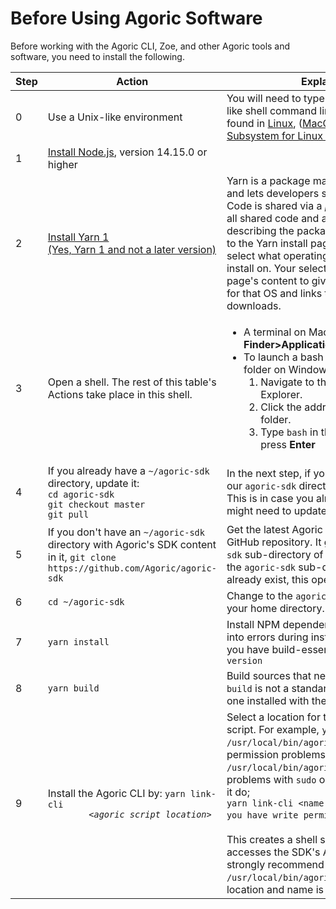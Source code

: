 
# Before Using Agoric Software

Before working with the Agoric CLI, Zoe, and other Agoric tools and
software, you need to install the following.

<table>
  <thead>
    <tr>
      <th><b>Step</b></th>
      <th><b>Action</b></th>
      <th><b>Explanation</b></th>
    </tr>
  </thead>
  <tbody>
    <tr>
      <td>0</td>
      <td>Use a Unix-like environment</td>
      <td>You will need to type commands at a Bash-like shell command line prompt,
        such as is found in <a href="https://en.wikipedia.org/wiki/Linux">Linux</a>, 
        (<a href="https://www.apple.com/macos/">MacOS</a>, or
        <a href="https://docs.microsoft.com/en-us/windows/wsl/">Windows Subsystem for Linux (wsl)</a>.</td>
    <tr>
      <td>1</td>
      <td><a href="https://nodejs.org/">Install Node.js</a>, version 14.15.0 or higher</td>
      <td></td>
    </tr>
    <tr>
      <td>2</td>
      <td><a href="https://classic.yarnpkg.com/en/docs/install">Install Yarn 1<br>(Yes, Yarn 1 and not a later version)</a></td>
      <td>Yarn is a package manager for your code and lets developers
    share code with others. Code is shared via a <i>package</i> that contains all shared code and a
    <code>package.json</code> file describing the package. The link takes you to 
    the Yarn install page, where you first select what operating system you want to
    install on. Your selection changes the page's content to give install instructions for that 
    OS and links to the needed downloads.</td>
    </tr>
    <tr>
      <td>3</td>
      <td>Open a shell. The rest of this table's Actions take place in
    this shell.</td>
      <td><ul><li>A terminal on Macs; see 
        <b>Finder&gt;Applications&gt;Utilities&gt;terminal</b></li>
        <li>To launch a bash shell at a specific folder on Windows 10:
          <ol><li>Navigate to that folder in File Explorer.</li>
            <li>Click the address bar while in that folder.</li>
            <li>Type <code>bash</code> in the address bar and press <b>Enter</b>
            </li></ol></li></ul>  
      </td>
    </tr>
    <tr>
      <td>4</td>
      <td>If you already have a <code>~/agoric-sdk</code> directory, update it: 
        <br><code>cd agoric-sdk</code>
        <br><code>git checkout master</code>
        <br><code>git pull</code>
      </td>
      <td>In the next step, if you don't have a copy of our <code>agoric-sdk</code> directory, you'll get one. This is in case you already have one and might need to update it.</td>
    </tr>
    <tr>
      <td>5</td>
      <td>If you don't have an <code>~/agoric-sdk</code> directory with Agoric's SDK content in it,
        <code>git clone https://github.com/Agoric/agoric-sdk</code></td> 
      <td>Get the latest Agoric SDK from the Agoric GitHub
    repository. It goes into the 
        <code>agoric-sdk</code> sub-directory of your home directory.
        If the <code>agoric-sdk</code> sub-directory doesn't already exist, 
        this operation creates it.
      </td>
    </tr>
    <tr>
      <td>6</td>
      <td><code>cd ~/agoric-sdk</code></td>
      <td>Change to the <code>agoric-sdk</code> subdirectory in your home
    directory.</td>
    </tr>
    <tr>
      <td>7</td>
      <td><code>yarn install</code></td>
      <td>Install NPM dependencies. <b>Note:</b> If you run into errors during install or build, make sure you have build-essential installed. <code>gcc --version</code></td>
    </tr>
    <tr>
      <td>8</td>
      <td><code>yarn build</code></td>
      <td>Build sources that need compiling. <b>Note:</b>
    <code>build</code> is not a standard <code>yarn</code> command,
    but one installed with the Agoric SDK.</td>
    </tr>
    <tr>
      <td>9</td>
      <td>Install the Agoric CLI by: <code>yarn link-cli 
        &lt;<i>agoric script location</i>&gt;</code></td>
      <td>Select a location for the Agoric wrapper script. For example,
        <code>yarn link-cli /usr/local/bin/agoric</code> (or if that fails
        with permission problems, <code>sudo yarn link-cli /usr/local/bin/agoric</code>
        If you have problems with <code>sudo</code> or just don't want to use it do;<br>
        <code>yarn link-cli &lt;name of a file for which you have write permission&gt;</code>)<br><br>
        This creates a shell script that, when run, accesses the SDK's Agoric CLI. We 
        strongly recommend putting it at <code>/usr/local/bin/agoric</code>, but its specific 
        location and name is up to you.
      </td>
    </tr>
  </tbody>
</table>

